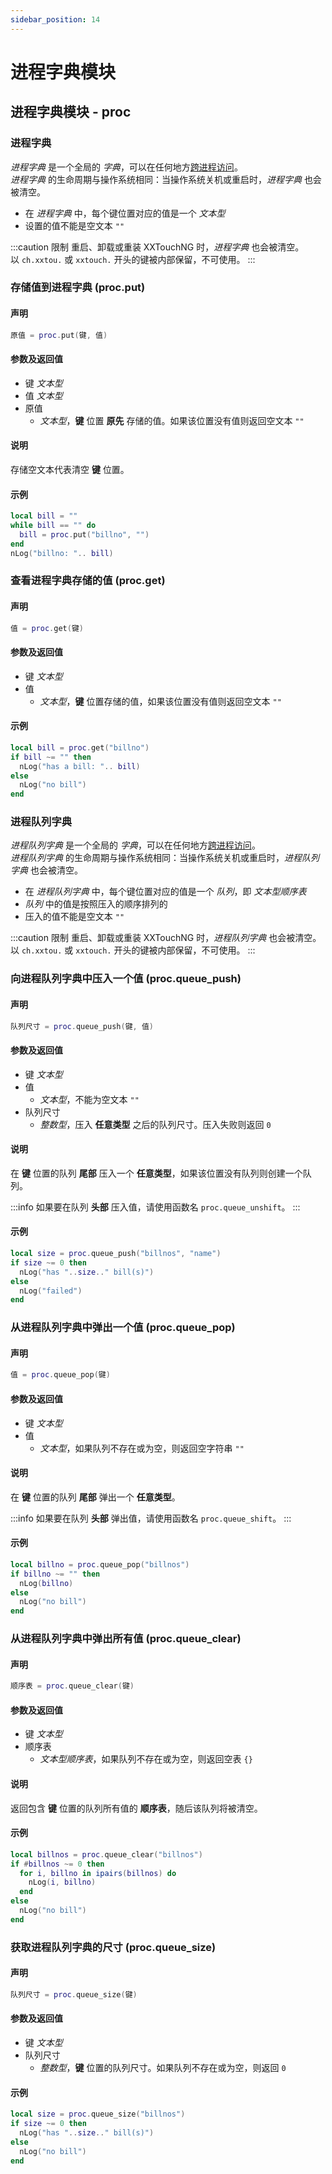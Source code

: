 ```yaml
---
sidebar_position: 14
---
```


# 进程字典模块

## 进程字典模块 - proc

### 进程字典

*进程字典* 是一个全局的 *字典*，可以在任何地方[跨进程访问](https://openapi-ng.82flex.com/api-111064024)。  
*进程字典* 的生命周期与操作系统相同：当操作系统关机或重启时，*进程字典* 也会被清空。

* 在 *进程字典* 中，每个键位置对应的值是一个 *文本型*
* 设置的值不能是空文本 `""`

:::caution 限制
重启、卸载或重装 XXTouchNG 时，*进程字典* 也会被清空。  
以 `ch.xxtou.` 或 `xxtouch.` 开头的键被内部保留，不可使用。
:::

### 存储值到进程字典 \(**proc\.put**\)

#### 声明

```lua
原值 = proc.put(键, 值)
```

#### 参数及返回值

* 键 *文本型*
* 值 *文本型*
* 原值
  * *文本型*，**键** 位置 **原先** 存储的值。如果该位置没有值则返回空文本 `""`

#### 说明

存储空文本代表清空 **键** 位置。

#### 示例

```lua title="proc.put"
local bill = ""
while bill == "" do
  bill = proc.put("billno", "")
end
nLog("billno: ".. bill)
```

### 查看进程字典存储的值 \(**proc\.get**\)

#### 声明

```lua
值 = proc.get(键)
```

#### 参数及返回值

* 键 *文本型*
* 值
  * *文本型*，**键** 位置存储的值，如果该位置没有值则返回空文本 `""`

#### 示例

```lua title="proc.get"
local bill = proc.get("billno")
if bill ~= "" then
  nLog("has a bill: ".. bill)
else
  nLog("no bill")
end
```

### 进程队列字典

*进程队列字典* 是一个全局的 *字典*，可以在任何地方[跨进程访问](https://openapi-ng.82flex.com/api-111064026)。  
*进程队列字典* 的生命周期与操作系统相同：当操作系统关机或重启时，*进程队列字典* 也会被清空。

* 在 *进程队列字典* 中，每个键位置对应的值是一个 *队列*，即 *文本型顺序表*
* *队列* 中的值是按照压入的顺序排列的
* 压入的值不能是空文本 `""`

:::caution 限制
重启、卸载或重装 XXTouchNG 时，*进程队列字典* 也会被清空。  
以 `ch.xxtou.` 或 `xxtouch.` 开头的键被内部保留，不可使用。
:::

### 向进程队列字典中压入一个值 \(**proc\.queue\_push**\)

#### 声明

```lua
队列尺寸 = proc.queue_push(键, 值)
```

#### 参数及返回值

* 键 *文本型*
* 值
  * *文本型*，不能为空文本 `""`
* 队列尺寸
  * *整数型*，压入 **任意类型** 之后的队列尺寸。压入失败则返回 `0`

#### 说明

在 **键** 位置的队列 **尾部** 压入一个 **任意类型**，如果该位置没有队列则创建一个队列。

:::info
如果要在队列 **头部** 压入值，请使用函数名 `proc.queue_unshift`。
:::

#### 示例

```lua title="proc.queue_push"
local size = proc.queue_push("billnos", "name")
if size ~= 0 then
  nLog("has "..size.." bill(s)")
else
  nLog("failed")
end
```

### 从进程队列字典中弹出一个值 \(**proc\.queue\_pop**\)

#### 声明

```lua
值 = proc.queue_pop(键)
```

#### 参数及返回值

* 键 *文本型*
* 值
  * *文本型*，如果队列不存在或为空，则返回空字符串 `""`

#### 说明

在 **键** 位置的队列 **尾部** 弹出一个 **任意类型**。

:::info
如果要在队列 **头部** 弹出值，请使用函数名 `proc.queue_shift`。
:::

#### 示例

```lua title="proc.queue_pop"
local billno = proc.queue_pop("billnos")
if billno ~= "" then
  nLog(billno)
else
  nLog("no bill")
end
```

### 从进程队列字典中弹出所有值 \(**proc\.queue\_clear**\)

#### 声明

```lua
顺序表 = proc.queue_clear(键)
```

#### 参数及返回值

* 键 *文本型*
* 顺序表
  * *文本型顺序表*，如果队列不存在或为空，则返回空表 `{}`

#### 说明

返回包含 **键** 位置的队列所有值的 **顺序表**，随后该队列将被清空。

#### 示例

```lua title="proc.queue_clear"
local billnos = proc.queue_clear("billnos")
if #billnos ~= 0 then
  for i, billno in ipairs(billnos) do
    nLog(i, billno)
  end
else
  nLog("no bill")
end
```

### 获取进程队列字典的尺寸 \(**proc\.queue\_size**\)

#### 声明

```lua
队列尺寸 = proc.queue_size(键)
```

#### 参数及返回值

* 键 *文本型*
* 队列尺寸
  * *整数型*，**键** 位置的队列尺寸。如果队列不存在或为空，则返回 `0`

#### 示例

```lua title="proc.queue_size"
local size = proc.queue_size("billnos")
if size ~= 0 then
  nLog("has "..size.." bill(s)")
else
  nLog("no bill")
end
```
